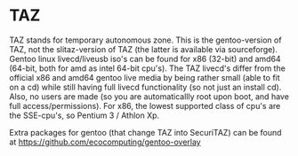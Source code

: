 # TAZ
TAZ stands for temporary autonomous zone.
This is the gentoo-version of TAZ, not the slitaz-version of TAZ (the latter is available via sourceforge).
Gentoo linux livecd/liveusb iso's can be found for x86 (32-bit) and amd64 (64-bit, both for amd as intel 64-bit cpu's).
The TAZ livecd's differ from the official x86 and amd64 gentoo live media by being
rather small (able to fit on a cd) while still having full livecd functionality (so not just an install cd).
Also, no users are made (so you are automaticallly root upon boot, and have full access/permissions).
For x86, the lowest supported class of cpu's are the SSE-cpu's, so Pentium 3 / Athlon Xp.

Extra packages for gentoo (that change TAZ into SecuriTAZ) can be found at https://github.com/ecocomputing/gentoo-overlay
